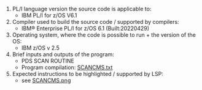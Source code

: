 1. PL/I language version the source code is applicable to:
    - IBM PL/I for z/OS V6.1
2. Compiler used to build the source code / supported by compilers:
    - IBM® Enterprise PL/I for z/OS  6.1      (Built:20220429)
3. Operating system, where the code is possible to run + the version of the OS:
    - IBM z/OS v 2.5
4. Brief inputs and outputs of the program:
    - PDS SCAN ROUTINE
    - Program compilation: [SCANCMS.txt](SCANCMS.txt)
5. Expected instructions to be highlighted / supported by LSP:
    - see [SCANCMS.png](SCANCMS.png)
